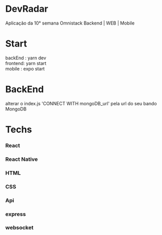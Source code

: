 # DevRadar
Aplicação da 10° semana Omnistack Backend | WEB | Mobile
# Start
backEnd : yarn dev <br/>
frontend: yarn start <br/>
mobile : expo start <br/>

# BackEnd
alterar o index.js 'CONNECT WITH mongoDB_url' pela url do seu bando MongoDB

# Techs

<h3>React</h3>
<h3>React Native</h2>
<h3>HTML</h3>
<h3>CSS</h3>
<h3>Api</h3>
<h3>express</h3>
<h3>websocket</h3>
